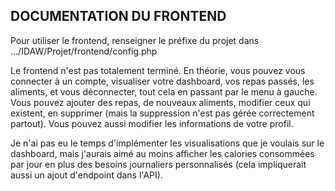 ## DOCUMENTATION DU FRONTEND

Pour utiliser le frontend, renseigner le préfixe du projet dans .../IDAW/Projet/frontend/config.php  
  
Le frontend n'est pas totalement terminé. En théorie, vous pouvez vous connecter à un compte, visualiser votre dashboard, vos repas passés, les aliments, et vous déconnecter, tout cela en passant par le menu à gauche.  
Vous pouvez ajouter des repas, de nouveaux aliments, modifier ceux qui existent, en supprimer (mais la suppression n'est pas gérée correctement partout). Vous pouvez aussi modifier les informations de votre profil.
  
Je n'ai pas eu le temps d'implémenter les visualisations que je voulais sur le dashboard, mais j'aurais aimé au moins afficher les calories consommées par jour en plus des besoins journaliers personnalisés (cela impliquerait aussi un ajout d'endpoint dans l'API).  
